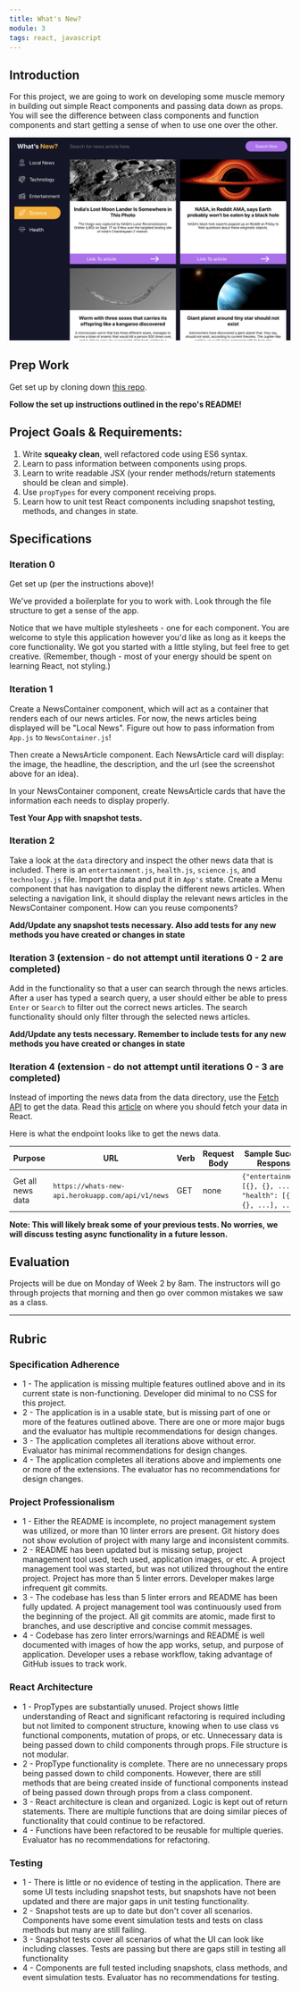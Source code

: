 ```yaml
---
title: What's New?
module: 3
tags: react, javascript
---
```


## Introduction

For this project, we are going to work on developing some muscle memory in building out simple React components and passing data down as props.  You will see the difference between class components and function components and start getting a sense of when to use one over the other.

![What's New screenshot](../assets/images/whats-new.png)

## Prep Work

Get set up by cloning down [this repo](https://github.com/turingschool-examples/whats-new).

**Follow the set up instructions outlined in the repo's README!**

## Project Goals & Requirements:

1. Write **squeaky clean**, well refactored code using ES6 syntax.  
2. Learn to pass information between components using props.
3. Learn to write readable JSX (your render methods/return statements should be clean and simple).
4. Use `propTypes` for every component receiving props.  
5. Learn how to unit test React components including snapshot testing, methods, and changes in state.

## Specifications

### Iteration 0

Get set up (per the instructions above)!

We've provided a boilerplate for you to work with. Look through the file structure to get a sense of the app.

Notice that we have multiple stylesheets - one for each component. You are welcome to style this application however you'd like as long as it keeps the core functionality. We got you started with a little styling, but feel free to get creative. (Remember, though - most of your energy should be spent on learning React, not styling.)

### Iteration 1

Create a NewsContainer component, which will act as a container that renders each of our news articles. For now, the news articles being displayed will be "Local News". Figure out how to pass information from `App.js` to `NewsContainer.js`!

Then create a NewsArticle component. Each NewsArticle card will display: the image, the headline, the description, and the url (see the screenshot above for an idea).

In your NewsContainer component, create NewsArticle cards that have the information each needs to display properly.

**Test Your App with snapshot tests.**

### Iteration 2

Take a look at the `data` directory and inspect the other news data that is included.  There is an `entertainment.js`, `health.js`, `science.js`, and `technology.js` file.  Import the data and put it in `App's` state.  Create a Menu component that has navigation to display the different news articles.  When selecting a navigation link, it should display the relevant news articles in the NewsContainer component.  How can you reuse components?

**Add/Update any snapshot tests necessary.  Also add tests for any new methods you have created or changes in state** 

### Iteration 3 (extension - do not attempt until iterations 0 - 2 are completed)

Add in the functionality so that a user can search through the news articles.  After a user has typed a search query, a user should either be able to press `Enter` or `Search` to filter out the correct news articles.  The search functionality should only filter through the selected news articles.

**Add/Update any tests necessary.  Remember to include tests for any new methods you have created or changes in state** 

### Iteration 4 (extension - do not attempt until iterations 0 - 3 are completed)

Instead of importing the news data from the data directory, use the [Fetch API](https://developer.mozilla.org/en-US/docs/Web/API/Fetch_API/Using_Fetch) to get the data.  Read this [article](https://www.robinwieruch.de/react-fetching-data) on where you should fetch your data in React.

Here is what the endpoint looks like to get the news data.

| Purpose | URL | Verb | Request Body | Sample Success Response |
|----|----|----|----|----|
| Get all news data | `https://whats-new-api.herokuapp.com/api/v1/news` | GET | none | `{"entertainment": [{}, {}, ...], "health": [{}, {}, ...], ...}` |

**Note: This will likely break some of your previous tests.  No worries, we will discuss testing async functionality in a future lesson.**

## Evaluation

Projects will be due on Monday of Week 2 by 8am. The instructors will go through projects that morning and then go over common mistakes we saw as a class.

----------------------------------------------------------

## Rubric 

### Specification Adherence

* 1 - The application is missing multiple features outlined above and in its current state is non-functioning. Developer did minimal to no CSS for this project.
* 2 - The application is in a usable state, but is missing part of one or more of the features outlined above. There are one or more major bugs and the evaluator has multiple recommendations for design changes.
* 3 - The application completes all iterations above without error. Evaluator has minimal recommendations for design changes.
* 4 - The application completes all iterations above and implements one or more of the extensions.  The evaluator has no recommendations for design changes.

### Project Professionalism

* 1 - Either the README is incomplete, no project management system was utilized, or more than 10 linter errors are present. Git history does not show evolution of project with many large and inconsistent commits. 
* 2 -  README has been updated but is missing setup, project management tool used, tech used, application images, or etc.  A project management tool was started, but was not utilized throughout the entire project. Project has more than 5 linter errors. Developer makes large infrequent git commits. 
* 3 - The codebase has less than 5 linter errors and README has been fully updated.  A project management tool was continuously used from the beginning of the project.  All git commits are atomic, made first to branches, and use descriptive and concise commit messages. 
* 4 - Codebase has zero linter errors/warnings and README is well documented with images of how the app works, setup, and purpose of application. Developer uses a rebase workflow, taking advantage of GitHub issues to track work.

### React Architecture

* 1 - PropTypes are substantially unused. Project shows little understanding of React and significant refactoring is required including but not limited to component structure, knowing when to use class vs functional components, mutation of props, or etc.  Unnecessary data is being passed down to child components through props. File structure is not modular.
* 2 - PropType functionality is complete.  There are no unnecessary props being passed down to child components.  However, there are still methods that are being created inside of functional components instead of being passed down through props from a class component. 
* 3 - React architecture is clean and organized.  Logic is kept out of return statements.  There are multiple functions that are doing similar pieces of functionality that could continue to be refactored.
* 4 - Functions have been refactored to be reusable for multiple queries.  Evaluator has no recommendations for refactoring.

### Testing

* 1 - There is little or no evidence of testing in the application.  There are some UI tests including snapshot tests, but snapshots have not been updated and there are major gaps in unit testing functionality.
* 2 - Snapshot tests are up to date but don't cover all scenarios. Components have some event simulation tests and tests on class methods but many are still failing. 
* 3 - Snapshot tests cover all scenarios of what the UI can look like including classes.  Tests are passing but there are gaps still in testing all functionality
* 4 - Components are full tested including snapshots, class methods, and event simulation tests. Evaluator has no recommendations for testing.